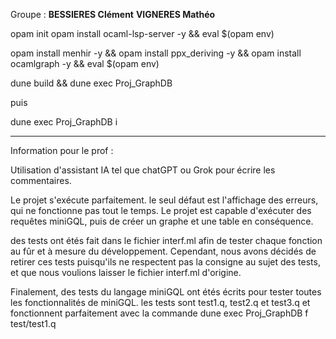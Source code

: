 Groupe :
**BESSIERES Clément**
**VIGNERES Mathéo**

opam init
opam install ocaml-lsp-server -y &&
eval $(opam env)

opam install menhir -y &&
opam install ppx_deriving -y &&
opam install ocamlgraph -y &&
eval $(opam env)

dune build &&
dune exec Proj_GraphDB

puis

dune exec Proj_GraphDB i

---

Information pour le prof :

Utilisation d'assistant IA tel que chatGPT ou Grok pour écrire les commentaires.

Le projet s'exécute parfaitement.
le seul défaut est l'affichage des erreurs, qui ne fonctionne pas tout le temps.
Le projet est capable d'exécuter des requêtes miniGQL, puis de créer un graphe et une table en conséquence.

des tests ont étés fait dans le fichier interf.ml afin de tester chaque fonction au fûr et à mesure du développement. Cependant, nous avons décidés de retirer ces tests puisqu'ils ne respectent pas la consigne au sujet des tests, et que nous voulions laisser le fichier interf.ml d'origine.

Finalement, des tests du langage miniGQL ont étés écrits pour tester toutes les fonctionnalités de miniGQL.
les tests sont test1.q, test2.q et test3.q et fonctionnent parfaitement avec la commande dune exec Proj_GraphDB f test/test1.q
